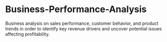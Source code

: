 # Business-Performance-Analysis
Business analysis on sales performance, customer behavior, and product trends in order to identify key revenue drivers and uncover potential issues affecting profitability.
